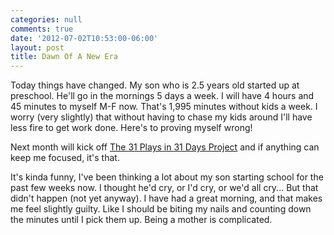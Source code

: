```yaml
---
categories: null
comments: true
date: '2012-07-02T10:53:00-06:00'
layout: post
title: Dawn Of A New Era
---
```


Today things have changed. My son who is 2.5 years old started up at preschool. He'll go in the mornings 5 days a week. I will have 4 hours and 45 minutes to myself M-F now. That's 1,995 minutes without kids a week. I worry (very slightly) that without having to chase my kids around I'll have less fire to get work done. Here's to proving myself wrong!

Next month will kick off [The 31 Plays in 31 Days Project](www.31plays31days.com) and if anything can keep me focused, it's that. 

It's kinda funny, I've been thinking a lot about my son starting school for the past few weeks now. I thought he'd cry, or I'd cry, or we'd all cry... But that didn't happen (not yet anyway). I have had a great morning, and that makes me feel slightly guilty. Like I should be biting my nails and counting down the minutes until I pick them up. Being a mother is complicated.